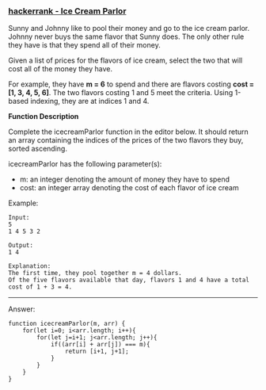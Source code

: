 ### [hackerrank - Ice Cream Parlor](https://www.hackerrank.com/challenges/icecream-parlor/problem)

Sunny and Johnny like to pool their money and go to the ice cream parlor. Johnny never buys the same flavor that Sunny does. The only other rule they have is that they spend all of their money.

Given a list of prices for the flavors of ice cream, select the two that will cost all of the money they have.

For example, they have __m = 6__ to spend and there are flavors costing __cost = [1, 3, 4, 5, 6]__. The two flavors costing 1 and 5 meet the criteria. Using 1-based indexing, they are at indices 1 and 4.

**Function Description**

Complete the icecreamParlor function in the editor below. It should return an array containing the indices of the prices of the two flavors they buy, sorted ascending.

icecreamParlor has the following parameter(s):

* m: an integer denoting the amount of money they have to spend
* cost: an integer array denoting the cost of each flavor of ice cream

Example: 
```
Input: 
5
1 4 5 3 2

Output: 
1 4

Explanation:
The first time, they pool together m = 4 dollars. 
Of the five flavors available that day, flavors 1 and 4 have a total cost of 1 + 3 = 4.
```

---

Answer:
```
function icecreamParlor(m, arr) {
    for(let i=0; i<arr.length; i++){
        for(let j=i+1; j<arr.length; j++){
            if((arr[i] + arr[j]) === m){
                return [i+1, j+1];
            }
        }
    }
}
```

